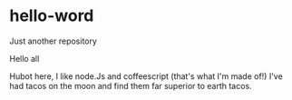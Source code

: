 # hello-word
Just another repository

Hello all

Hubot here, I like node.Js and coffeescript (that's what I'm made of!) 
I've had tacos on the moon and find them far superior to earth tacos. 
